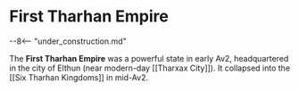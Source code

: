 # First Tharhan Empire

--8<-- "under_construction.md"

The **First Tharhan Empire** was a powerful state in early Av2, headquartered in the city of Elthun (near modern-day [[Tharxax City]]). It collapsed into the [[Six Tharhan Kingdoms]] in mid-Av2.